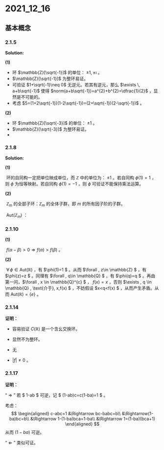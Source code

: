 # 2021_12_16



## 基本概念

### 2.1.5

**Solution:**

**(1)** 

* 环 $\mathbb{Z}[\sqrt{-1}]$ 的单位： $\pm 1,\pm\imath$ 。
*  $\mathbb{Z}[\sqrt{-1}]$ 为整环易证。
* 可验证 $1+\sqrt{-1}\neq 0$ 无逆元。若其有逆元，那么 $\exists \, a+b\sqrt{-1}$ 使得 $norm(a+b\sqrt{-1})=a^{2}+b^{2}=\dfrac{1}{2}$ ，显然是不可能的。
* 考虑 $5=(1+2\sqrt{-1})(1-2\sqrt{-1})=(2+\sqrt{-1})(2-\sqrt{-1})$ 。

**(2)**

* 环 $\mathbb{Z}[\sqrt{-3}]$ 的单位： $\pm1$ 。
* $\mathbb{Z}[\sqrt{-3}]$ 为整环易证。
* 

### 2.1.8

**Solution:**

**(1)**

​	环的自同构一定把单位映成单位，而 $\mathbb{Z}$ 中的单位为： $\pm1$ 。若自同构 $\phi(1)=1$ ，则 $\phi$ 为恒等映射。若自同构 $\phi(1)=-1$ ，则 $\phi$ 可验证不能保持乘法运算。

**(2)**

​	$\mathbb{Z}_{m}$ 的全部子环：$\mathbb{Z}_{m}$ 的全体子群，即 $m$ 的所有因子阶的子群。

​	$\text{Aut}(\mathbb{Z}_{m})$ ：

### 2.1.10

**(1)**

​	$f(\alpha-\beta)>0\Rightarrow f(\alpha)>f(\beta)$ 。

**(2)**

​	$\forall \, \phi\in \text{Aut}(\mathbb{R})$ ，有 $\phi(1)=1 $ 。从而 $\forall \, z\in \mathbb{Z} $ ，有 $\phi(z)=z $ 。同理有 $\forall \, q\in \mathbb{Q} $ ，有 $\phi(q)=q $ 。再由第一问，$\forall \, x \in \mathbb{Q}^{c} $ ， $f(x)=x$ ，否则 $\exists \, q \in \mathbb{Q} \, \text{介于}\, x,f(x) $ ，不妨假设 $x<q<f(x) $ ，从而产生矛盾。从而 $\text{Aut}(\mathbb{R})=\{e\}$ 。

### 2.1.14

**证明：**

* 容易验证 $C(\mathbb{R})$ 是一个含幺交换环。
* 显然不为整环。

* 无
* $|f|\neq0$ 。

### 2.1.17

**证明：**

“ $\Rightarrow$ ” 若 $ 1-ab $ 可逆，记 $ (1-ab)c=c(1-ba)=1 $ 。

考虑：
$$
\begin{aligned}
c-abc=1 &\Rightarrow  bc-babc=b\\
&\Rightarrow(1-ba)bc=b\\
&\Rightarrow 1-(1-ba)bca=1-ba\\
&\Rightarrow 1=(1-ba)(bca+1)
\end{aligned}
$$
从而 $(1-ba)$ 可逆。

“ $\Leftarrow$ ” 类似可证。